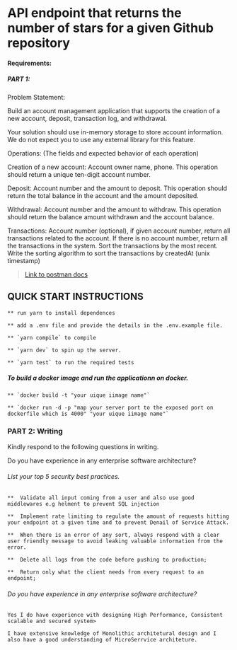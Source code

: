 # API endpoint that returns the number of stars for a given Github repository

#### Requirements:

##### PART 1:

Problem Statement:  

Build an account management application that supports the creation of a new account, deposit, transaction log, and withdrawal.

Your solution should use in-memory storage to store account information. We do not expect you to use any external library for this feature. 

Operations: (The fields and expected behavior of each operation)

Creation of a new account: Account owner name, phone. This operation should return a unique ten-digit account number.

Deposit: Account number and the amount to deposit. This operation should return the total balance in the account and the amount deposited. 

Withdrawal: Account number and the amount to withdraw. This operation should return the balance amount withdrawn and the account balance.

Transactions: Account number (optional), if given account number, return all transactions related to the account. If there is no account number, return all the transactions in the system. Sort the transactions by the most recent. Write the sorting algorithm to sort the transactions by createdAt (unix timestamp)


>[Link to postman docs](https://documenter.getpostman.com/view/9775449/VUjQo59w)

## QUICK START INSTRUCTIONS

```
** run yarn to install dependences

** add a .env file and provide the details in the .env.example file.

** `yarn compile` to compile

** `yarn dev` to spin up the server.

** `yarn test` to run the required tests

```

##### To build a docker image and run the applicationn on docker.

```
** `docker build -t "your uique iimage name"`

** `docker run -d -p "map your server port to the exposed port on dockerfile which is 4000" "your uique iimage name"`

```

### PART 2: Writing

Kindly respond to the following questions in writing.

Do you have experience in any enterprise software architecture?

###### List your top 5 security best practices.

```
**  Validate all input coming from a user and also use good middlewares e.g helment to prevent SQL injection 

**  Implement rate limiting to regulate the amount of requests hitting your endpoint at a given time and to prevent Denail of Service Attack.

**  When there is an error of any sort, always respond with a clear user friendly message to avoid leaking valuable information from the error. 

**  Delete all logs from the code before pushing to production;

**  Return only what the client needs from every request to an endpoint;

```

###### Do you have experience in any enterprise software architecture?

```
Yes I do have experience with designing High Performance, Consistent scalable and secured system>

I have extensive knowledge of Monolithic architetural design and I also have a good understanding of MicroSerrvice architeture. 

```